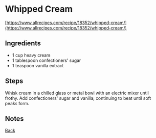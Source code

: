 # Whipped Cream

[https://www.allrecipes.com/recipe/18352/whipped-cream/](https://www.allrecipes.com/recipe/18352/whipped-cream/)

## Ingredients
- 1 cup heavy cream
- 1 tablespoon confectioners' sugar
- 1 teaspoon vanilla extract

## Steps
Whisk cream in a chilled glass or metal bowl with an electric mixer until frothy. Add confectioners' sugar and vanilla; continuing to beat until soft peaks form.

## Notes

[Back](../readme.md)
